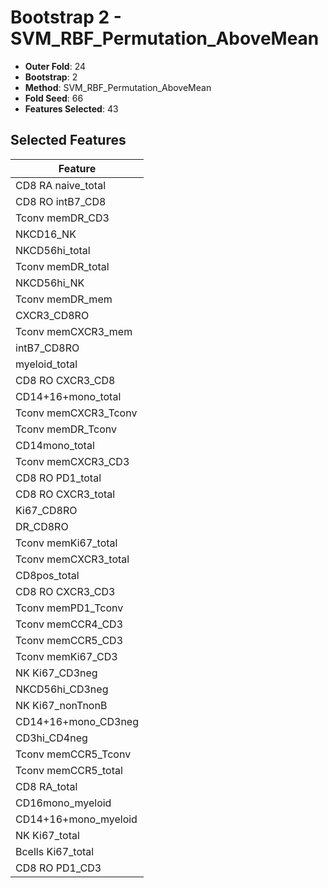 # Bootstrap 2 - SVM_RBF_Permutation_AboveMean

- **Outer Fold**: 24
- **Bootstrap**: 2
- **Method**: SVM_RBF_Permutation_AboveMean
- **Fold Seed**: 66
- **Features Selected**: 43

## Selected Features

| Feature |
|---------|
| CD8 RA naive_total |
| CD8 RO intB7_CD8 |
| Tconv memDR_CD3 |
| NKCD16_NK |
| NKCD56hi_total |
| Tconv memDR_total |
| NKCD56hi_NK |
| Tconv memDR_mem |
| CXCR3_CD8RO |
| Tconv memCXCR3_mem |
| intB7_CD8RO |
| myeloid_total |
| CD8 RO CXCR3_CD8 |
| CD14+16+mono_total |
| Tconv memCXCR3_Tconv |
| Tconv memDR_Tconv |
| CD14mono_total |
| Tconv memCXCR3_CD3 |
| CD8 RO PD1_total |
| CD8 RO CXCR3_total |
| Ki67_CD8RO |
| DR_CD8RO |
| Tconv memKi67_total |
| Tconv memCXCR3_total |
| CD8pos_total |
| CD8 RO CXCR3_CD3 |
| Tconv memPD1_Tconv |
| Tconv memCCR4_CD3 |
| Tconv memCCR5_CD3 |
| Tconv memKi67_CD3 |
| NK Ki67_CD3neg |
| NKCD56hi_CD3neg |
| NK Ki67_nonTnonB |
| CD14+16+mono_CD3neg |
| CD3hi_CD4neg |
| Tconv memCCR5_Tconv |
| Tconv memCCR5_total |
| CD8 RA_total |
| CD16mono_myeloid |
| CD14+16+mono_myeloid |
| NK Ki67_total |
| Bcells Ki67_total |
| CD8 RO PD1_CD3 |
